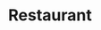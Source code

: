 ---
title: Restaurant
tags: john
image: /files/john/Kunming_Restaurant_2000.jpg
imageBase: Kunming_Restaurant
alt: A restaurant with a square interior main floor with a balcony surrounding it on all sides.    
width: 2000
height: 1333
imageDate: March 2013
location: Kunming, China
camera: Canon T3i
metaDescription: A restaurant with a square interior main floor with a balcony surrounding it on all sides.    
---